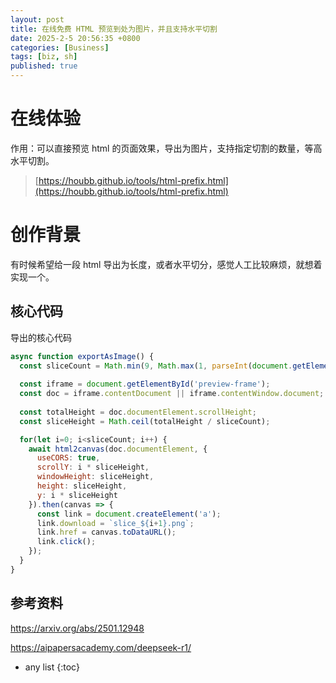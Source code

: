 ```yaml
---
layout: post
title: 在线免费 HTML 预览到处为图片，并且支持水平切割
date: 2025-2-5 20:56:35 +0800
categories: [Business]
tags: [biz, sh]
published: true
---
```



# 在线体验

作用：可以直接预览 html 的页面效果，导出为图片，支持指定切割的数量，等高水平切割。

> [https://houbb.github.io/tools/html-prefix.html](https://houbb.github.io/tools/html-prefix.html)

# 创作背景

有时候希望给一段 html 导出为长度，或者水平切分，感觉人工比较麻烦，就想着实现一个。

## 核心代码

导出的核心代码

```js
async function exportAsImage() {
  const sliceCount = Math.min(9, Math.max(1, parseInt(document.getElementById('sliceCount').value) || 1));
  
  const iframe = document.getElementById('preview-frame');
  const doc = iframe.contentDocument || iframe.contentWindow.document;
  
  const totalHeight = doc.documentElement.scrollHeight;
  const sliceHeight = Math.ceil(totalHeight / sliceCount);

  for(let i=0; i<sliceCount; i++) {
    await html2canvas(doc.documentElement, {
      useCORS: true,
      scrollY: i * sliceHeight,
      windowHeight: sliceHeight,
      height: sliceHeight,
      y: i * sliceHeight
    }).then(canvas => {
      const link = document.createElement('a');
      link.download = `slice_${i+1}.png`;
      link.href = canvas.toDataURL();
      link.click();
    });
  }
}
```



## 参考资料

https://arxiv.org/abs/2501.12948

https://aipapersacademy.com/deepseek-r1/

* any list
{:toc}